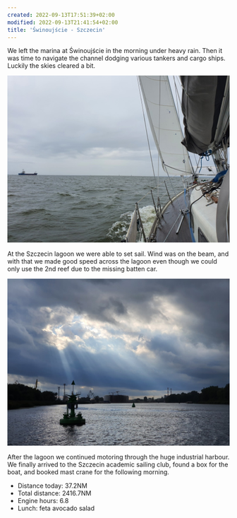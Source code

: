 ```yaml
---
created: 2022-09-13T17:51:39+02:00
modified: 2022-09-13T21:41:54+02:00
title: 'Świnoujście - Szczecin'
---
```


We left the marina at Świnoujście in the morning under heavy rain. Then it was time to navigate the channel dodging various tankers and cargo ships. Luckily the skies cleared a bit.

![Image](../2022/2e293772f87d63fac45248da6661d83e.jpg) 

At the Szczecin lagoon we were able to set sail. Wind was on the beam, and with that we made good speed across the lagoon even though we could only use the 2nd reef due to the missing batten car.

![Image](../2022/5e83a8fac44322ca5fed5f14aaac815f.jpg) 

After the lagoon we continued motoring through the huge industrial harbour. We finally arrived to the Szczecin academic sailing club, found a box for the boat, and booked mast crane for the following morning.

* Distance today: 37.2NM
* Total distance: 2416.7NM
* Engine hours: 6.8
* Lunch: feta avocado salad
